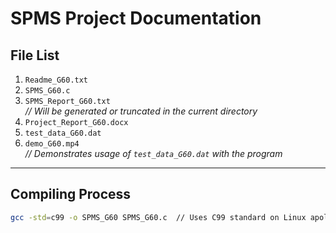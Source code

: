 # SPMS Project Documentation

## File List
1. `Readme_G60.txt`  
2. `SPMS_G60.c`  
3. `SPMS_Report_G60.txt`  
   *// Will be generated or truncated in the current directory*  
4. `Project_Report_G60.docx`  
5. `test_data_G60.dat`  
6. `demo_G60.mp4`  
   *// Demonstrates usage of `test_data_G60.dat` with the program*  

---

## Compiling Process
```bash
gcc -std=c99 -o SPMS_G60 SPMS_G60.c  // Uses C99 standard on Linux apollo
